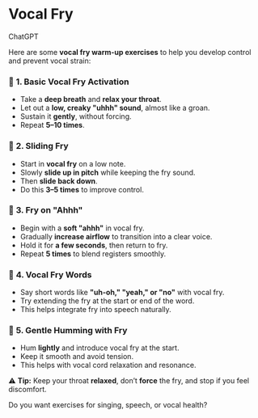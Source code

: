 # Vocal Fry

ChatGPT

Here are some **vocal fry warm-up exercises** to help you develop control and prevent vocal strain:  

### 🔹 **1. Basic Vocal Fry Activation**  
- Take a **deep breath** and **relax your throat**.  
- Let out a **low, creaky "uhhh" sound**, almost like a groan.  
- Sustain it **gently**, without forcing.  
- Repeat **5–10 times**.  

### 🔹 **2. Sliding Fry**  
- Start in **vocal fry** on a low note.  
- Slowly **slide up in pitch** while keeping the fry sound.  
- Then **slide back down**.  
- Do this **3–5 times** to improve control.  

### 🔹 **3. Fry on "Ahhh"**  
- Begin with a **soft "ahhh"** in vocal fry.  
- Gradually **increase airflow** to transition into a clear voice.  
- Hold it for **a few seconds**, then return to fry.  
- Repeat **5 times** to blend registers smoothly.  

### 🔹 **4. Vocal Fry Words**  
- Say short words like **"uh-oh," "yeah," or "no"** with vocal fry.  
- Try extending the fry at the start or end of the word.  
- This helps integrate fry into speech naturally.  

### 🔹 **5. Gentle Humming with Fry**  
- Hum **lightly** and introduce vocal fry at the start.  
- Keep it smooth and avoid tension.  
- This helps with vocal cord relaxation and resonance.  

⚠️ **Tip:** Keep your throat **relaxed**, don’t **force** the fry, and stop if you feel discomfort.  

Do you want exercises for singing, speech, or vocal health?